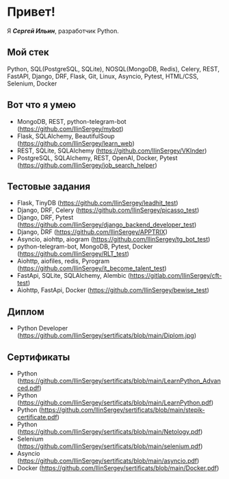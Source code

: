 # Привет!

Я ***Сергей Ильин***, разработчик Python.

## Мой стек

Python, SQL(PostgreSQL, SQLite), NOSQL(MongoDB, Redis), Celery, REST, FastAPI, Django, DRF, Flask, Git, Linux, Asyncio, Pytest, HTML/CSS, Selenium, Docker

## Вот что я умею


- MongoDB, REST, python-telegram-bot (https://github.com/IlinSergey/mybot)
- Flask, SQLAlchemy, BeautifulSoup (https://github.com/IlinSergey/learn_web)
- REST, SQLite, SQLAlchemy (https://github.com/IlinSergey/VKInder)
- PostgreSQL, SQLAlchemy, REST, OpenAI, Docker, Pytest (https://github.com/IlinSergey/job_search_helper)


## Тестовые задания

- Flask,  TinyDB (https://github.com/IlinSergey/leadhit_test)
- Django,  DRF, Celery (https://github.com/IlinSergey/picasso_test)
- Django, DRF, Pytest (https://github.com/IlinSergey/django_backend_developer_test)
- Django, DRF (https://github.com/IlinSergey/APPTRIX)
- Asyncio, aiohttp, aiogram (https://github.com/IlinSergey/tg_bot_test)
- python-telegram-bot, MongoDB, Pytest, Docker (https://github.com/IlinSergey/RLT_test)
- Aiohttp, aiofiles, redis, Pyrogram (https://github.com/IlinSergey/it_become_talent_test)
- FastApi, SQLite, SQLAlchemy, Alembic (https://gitlab.com/IlinSergey/cft-test)
- Aiohttp, FastApi, Docker (https://github.com/IlinSergey/bewise_test)


## Диплом

- Python Developer (https://github.com/IlinSergey/sertificats/blob/main/Diplom.jpg)

## Сертификаты

- Python (https://github.com/IlinSergey/sertificats/blob/main/LearnPython_Advanced.pdf)
- Python (https://github.com/IlinSergey/sertificats/blob/main/LearnPython.pdf)
- Python (https://github.com/IlinSergey/sertificats/blob/main/stepik-certificate.pdf)
- Python (https://github.com/IlinSergey/sertificats/blob/main/Netology.pdf)
- Selenium (https://github.com/IlinSergey/sertificats/blob/main/selenium.pdf)
- Asyncio (https://github.com/IlinSergey/sertificats/blob/main/asyncio.pdf)
- Docker (https://github.com/IlinSergey/sertificats/blob/main/Docker.pdf)
